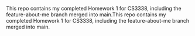 This repo contains my completed Homework 1 for CS3338, including the 
feature-about-me branch merged into main.This repo contains my completed 
Homework 1 for CS3338, including the feature-about-me branch merged into 
main.

